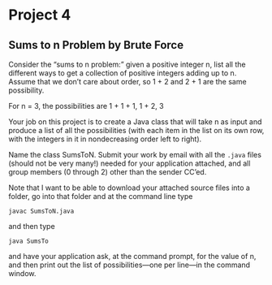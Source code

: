 # Project 4
## Sums to n Problem by Brute Force

Consider the “sums to n problem:” given a positive integer n, list all the different ways to get a collection of positive integers adding up to n. Assume that we don’t care about
order, so 1 + 2 and 2 + 1 are the same possibility.

For n = 3, the possibilities are
1 + 1 + 1, 1 + 2, 3

Your job on this project is to create a Java class that will take n as input and produce a list of all the possibilities (with each item in the list on its own row, with the integers in it in nondecreasing order left to right).

Name the class SumsToN. Submit your work by email with all the `.java` files (should not be very many!) needed for your application attached, and all group members (0 through 2) other than the sender CC’ed.

Note that I want to be able to download your attached source files into a folder, go into that folder and at the command line type

```console
javac SumsToN.java
```
and then type
```console
java SumsTo
```

and have your application ask, at the command prompt, for the value of n, and then print out the list of possibilities—one per line—in the command window.
